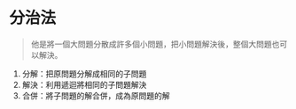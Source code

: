 # 分治法

> 他是將一個大問題分散成許多個小問題，把小問題解決後，整個大問題也可以解決。

1. 分解：把原問題分解成相同的子問題
2. 解決：利用遞迴將相同的子問題解決
3. 合併：將子問題的解合併，成為原問題的解



